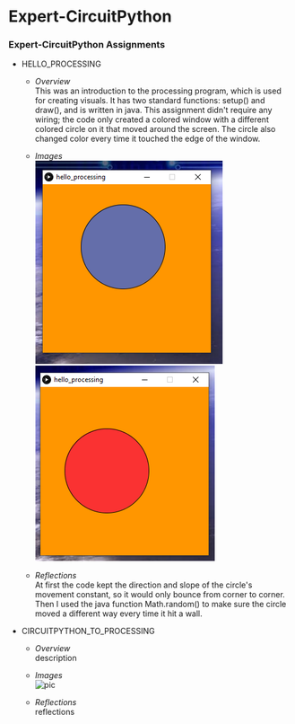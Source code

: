 # Expert-CircuitPython
### Expert-CircuitPython Assignments 


- HELLO_PROCESSING
   - *Overview*
   \
      This was an introduction to the processing program, which is used for creating visuals. It has two standard functions: setup() and draw(), and is written in java. This assignment didn't require any wiring; the code only created a colored window with a different colored circle on it that moved around the screen. The circle also changed color every time it touched the edge of the window.
      
   - *Images*
   \
   ![hello_processing_pic1](/pictures/hello_processing_pic1.PNG)   ![hello_processing_pic2](/pictures/hello_processing_pic2.PNG)
   - *Reflections*
   \
      At first the code kept the direction and slope of the circle's movement constant, so it would only bounce from corner to corner. Then I used the java function Math.random() to make sure the circle moved a different way every time it hit a wall. 

- CIRCUITPYTHON_TO_PROCESSING
   - *Overview*
   \
      description
      
   - *Images*
   \
   ![pic](/pictures/pic.PNG)
   - *Reflections*
   \
      reflections
  
